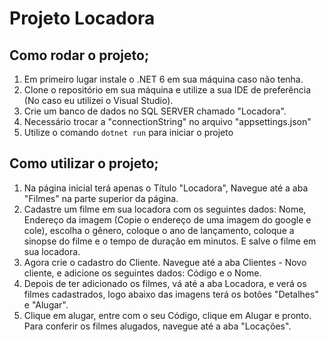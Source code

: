 # Projeto Locadora
## Como rodar o projeto;

1. Em primeiro lugar instale o .NET 6 em sua máquina caso não tenha.
2. Clone o repositório em sua máquina e utilize a sua IDE de preferência (No caso eu utilizei o Visual Studio).
3. Crie um banco de dados no SQL SERVER chamado "Locadora". 
4. Necessário trocar a "connectionString" no arquivo "appsettings.json"
5. Utilize o comando `dotnet run` para iniciar o projeto

## Como utilizar o projeto;
1. Na página inicial terá apenas o Título "Locadora", Navegue até a aba "Filmes" na parte superior da página. 
1. Cadastre um filme em sua locadora com os seguintes dados: Nome, Endereço da imagem (Copie o endereço de uma imagem do google e cole),
escolha o gênero, coloque o ano de lançamento, coloque a sinopse do filme e o tempo de duração em minutos. E salve o filme em sua locadora. 
1. Agora crie o cadastro do Cliente. Navegue até a aba Clientes - Novo cliente, e adicione os seguintes dados: Código e o Nome. 
1. Depois de ter adicionado os filmes, vá até a aba Locadora, e verá os filmes cadastrados, logo abaixo das imagens terá os botões "Detalhes" e "Alugar".
1. Clique em alugar, entre com o seu Código, clique em Alugar e pronto. Para conferir os filmes alugados, navegue até a aba "Locações".
